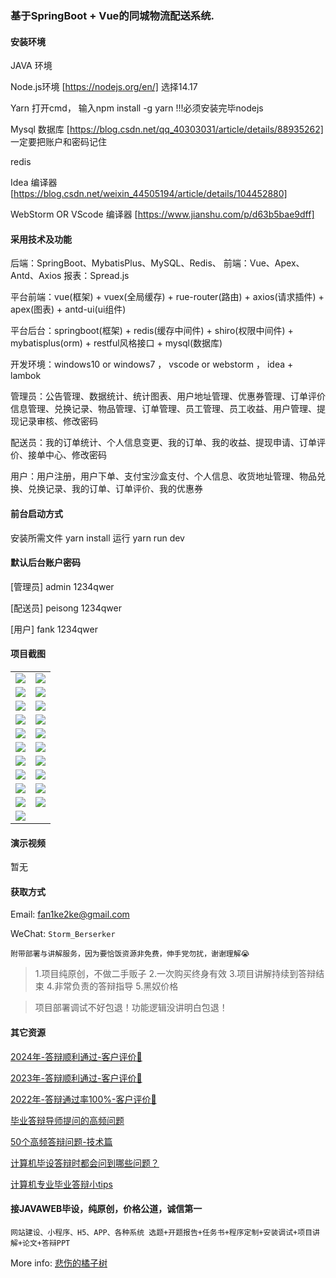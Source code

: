### 基于SpringBoot + Vue的同城物流配送系统.

#### 安装环境

JAVA 环境 

Node.js环境 [https://nodejs.org/en/] 选择14.17

Yarn 打开cmd， 输入npm install -g yarn !!!必须安装完毕nodejs

Mysql 数据库 [https://blog.csdn.net/qq_40303031/article/details/88935262] 一定要把账户和密码记住

redis

Idea 编译器 [https://blog.csdn.net/weixin_44505194/article/details/104452880]

WebStorm OR VScode 编译器 [https://www.jianshu.com/p/d63b5bae9dff]

#### 采用技术及功能

后端：SpringBoot、MybatisPlus、MySQL、Redis、
前端：Vue、Apex、Antd、Axios
报表：Spread.js

平台前端：vue(框架) + vuex(全局缓存) + rue-router(路由) + axios(请求插件) + apex(图表)  + antd-ui(ui组件)

平台后台：springboot(框架) + redis(缓存中间件) + shiro(权限中间件) + mybatisplus(orm) + restful风格接口 + mysql(数据库)

开发环境：windows10 or windows7 ， vscode or webstorm ， idea + lambok

管理员：公告管理、数据统计、统计图表、用户地址管理、优惠券管理、订单评价信息管理、兑换记录、物品管理、订单管理、员工管理、员工收益、用户管理、提现记录审核、修改密码

配送员：我的订单统计、个人信息变更、我的订单、我的收益、提现申请、订单评价、接单中心、修改密码

用户：用户注册，用户下单、支付宝沙盒支付、个人信息、收货地址管理、物品兑换、兑换记录、我的订单、订单评价、我的优惠券


#### 前台启动方式
安装所需文件 yarn install 
运行 yarn run dev

#### 默认后台账户密码
[管理员]
admin
1234qwer

[配送员]
peisong
1234qwer

[用户]
fank
1234qwer

#### 项目截图

|  |  |
|---------------------|---------------------|
| ![](https://fank-bucket-oss.oss-cn-beijing.aliyuncs.com/img/1704084076553.jpg) | ![](https://fank-bucket-oss.oss-cn-beijing.aliyuncs.com/img/1704084340519.jpg) |
| ![](https://fank-bucket-oss.oss-cn-beijing.aliyuncs.com/img/1704084060958.jpg) | ![](https://fank-bucket-oss.oss-cn-beijing.aliyuncs.com/img/1704084294832.jpg) |
| ![](https://fank-bucket-oss.oss-cn-beijing.aliyuncs.com/img/1704083960875.jpg) | ![](https://fank-bucket-oss.oss-cn-beijing.aliyuncs.com/img/1704084277370.jpg) |
| ![](https://fank-bucket-oss.oss-cn-beijing.aliyuncs.com/img/1704083943526.jpg) | ![](https://fank-bucket-oss.oss-cn-beijing.aliyuncs.com/img/1704084257162.jpg) |
| ![](https://fank-bucket-oss.oss-cn-beijing.aliyuncs.com/img/1704083933526.jpg) | ![](https://fank-bucket-oss.oss-cn-beijing.aliyuncs.com/img/1704084242336.jpg) |
| ![](https://fank-bucket-oss.oss-cn-beijing.aliyuncs.com/img/1704083897279.jpg) | ![](https://fank-bucket-oss.oss-cn-beijing.aliyuncs.com/img/1704084226018.jpg) |
| ![](https://fank-bucket-oss.oss-cn-beijing.aliyuncs.com/img/1704083886487.jpg) | ![](https://fank-bucket-oss.oss-cn-beijing.aliyuncs.com/img/1704084213598.jpg) |
| ![](https://fank-bucket-oss.oss-cn-beijing.aliyuncs.com/img/1704084426592.jpg) | ![](https://fank-bucket-oss.oss-cn-beijing.aliyuncs.com/img/1704084198742.jpg) |
| ![](https://fank-bucket-oss.oss-cn-beijing.aliyuncs.com/img/1704084397990.jpg) | ![](https://fank-bucket-oss.oss-cn-beijing.aliyuncs.com/img/1704084185840.jpg) |
| ![](https://fank-bucket-oss.oss-cn-beijing.aliyuncs.com/img/1704084375909.jpg) | ![](https://fank-bucket-oss.oss-cn-beijing.aliyuncs.com/img/1704084173290.jpg) |
| ![](https://fank-bucket-oss.oss-cn-beijing.aliyuncs.com/work/936e9baf53eb9a217af4f89c616dc19.png) |

#### 演示视频

暂无

#### 获取方式

Email: fan1ke2ke@gmail.com

WeChat: `Storm_Berserker`

`附带部署与讲解服务，因为要恰饭资源非免费，伸手党勿扰，谢谢理解😭`

> 1.项目纯原创，不做二手贩子 2.一次购买终身有效 3.项目讲解持续到答辩结束 4.非常负责的答辩指导 5.黑奴价格

> 项目部署调试不好包退！功能逻辑没讲明白包退！

#### 其它资源

[2024年-答辩顺利通过-客户评价👻](https://berserker287.github.io/2024/06/06/2024%E5%B9%B4%E7%AD%94%E8%BE%A9%E9%A1%BA%E5%88%A9%E9%80%9A%E8%BF%87/)

[2023年-答辩顺利通过-客户评价🐢](https://berserker287.github.io/2023/06/14/2023%E5%B9%B4%E7%AD%94%E8%BE%A9%E9%A1%BA%E5%88%A9%E9%80%9A%E8%BF%87/)

[2022年-答辩通过率100%-客户评价🐣](https://berserker287.github.io/2022/05/25/%E9%A1%B9%E7%9B%AE%E4%BA%A4%E6%98%93%E8%AE%B0%E5%BD%95/)

[毕业答辩导师提问的高频问题](https://berserker287.github.io/2023/06/13/%E6%AF%95%E4%B8%9A%E7%AD%94%E8%BE%A9%E5%AF%BC%E5%B8%88%E6%8F%90%E9%97%AE%E7%9A%84%E9%AB%98%E9%A2%91%E9%97%AE%E9%A2%98/)

[50个高频答辩问题-技术篇](https://berserker287.github.io/2023/06/13/50%E4%B8%AA%E9%AB%98%E9%A2%91%E7%AD%94%E8%BE%A9%E9%97%AE%E9%A2%98-%E6%8A%80%E6%9C%AF%E7%AF%87/)

[计算机毕设答辩时都会问到哪些问题？](https://www.zhihu.com/question/31020988)

[计算机专业毕业答辩小tips](https://zhuanlan.zhihu.com/p/145911029)

#### 接JAVAWEB毕设，纯原创，价格公道，诚信第一

`网站建设、小程序、H5、APP、各种系统 选题+开题报告+任务书+程序定制+安装调试+项目讲解+论文+答辩PPT`

More info: [悲伤的橘子树](https://berserker287.github.io/)
